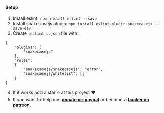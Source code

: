 #### Setup
1. Install eslint: `npm install eslint --save`
2. Install snakecasejs plugin: `npm install eslint-plugin-snakecasejs --save-dev`
3. Create `.eslintrc.json` file with:
```
{
    "plugins": [
        "snakecasejs"
    ],
    "rules":
    {
        "snakecasejs/snakecasejs": "error",
        "snakecasejs/whitelist": []
    }
}
```
4. If it works add a star :star: at this project :heart:
5. If you want to help me: **[donate on paypal](http://paypal.ptkdev.io)** or become a **[backer on patreon](http://patreon.ptkdev.io)**.